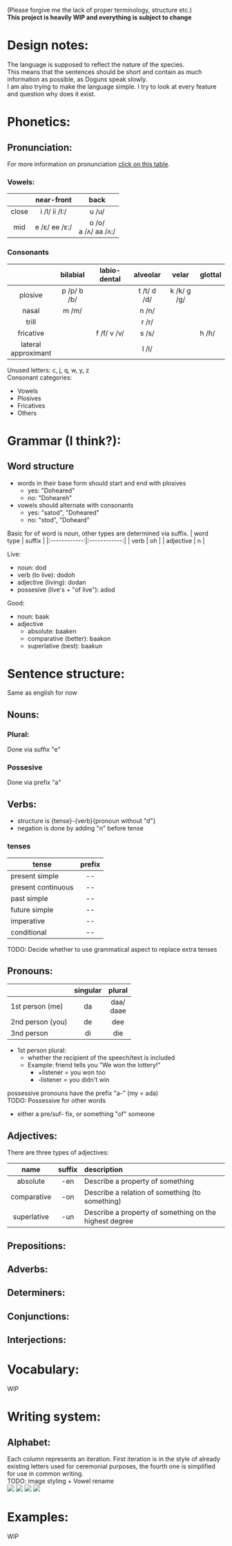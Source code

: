 (Please forgive me the lack of proper terminology, structure etc.)<br>
**This project is heavily WIP and everything is subject to change**

# Design notes:
The language is supposed to reflect the nature of the species.<br>
This means that the sentences should be short and
contain as much information as possible, as Doguns speak slowly. <br>
I am also trying to make the language simple. I try to look at every feature and question why does it exist.

# Phonetics:
## Pronunciation:
For more information on pronunciation [click on this table](https://www.internationalphoneticalphabet.org/ipa-sounds/ipa-chart-with-sounds/).
### Vowels:
|       | near-front    | back                   |
|:-----:|:-------------:|:----------------------:|
| close | i /I/ ii /I:/ | u /u/                  |
| mid   | e /ɛ/ ee /ɛ:/ | o /o/<br>a /ʌ/ aa /ʌ:/ |

### Consonants
|                         | bilabial    | labio-dental | alveolar    | velar       | glottal |
|:-----------------------:|:-----------:|:------------:|:-----------:|:-----------:|:--------|
| plosive                 | p /p/ b /b/ |              | t /t/ d /d/ | k /k/ g /g/ |         |
| nasal                   | m /m/       |              | n /n/       |             |         |
| trill                   |             |              | r /r/       |             |         |
| fricative               |             | f /f/ v /v/  | s /s/       |             | h /ɦ/   |
| lateral<br> approximant |             |              | l /l/       |             |         |

Unused letters: c, j, q, w, y, z<br>
Consonant categories:
- Vowels
- Plosives
- Fricatives
- Others


# Grammar (I think?):
## Word structure
- words in their base form should start and end with plosives  
  - yes: "Doheared"
  - no:  "Doheareh"
- vowels should alternate with consonants
  - yes: "satod", "Doheared"
  - no:  "stod",  "Doheard"

Basic for of word is noun, other types are determined via suffix.
| word<br>type | suffix       |
|:------------:|:------------:|
| verb         | oh           |
| adjective    | <type>n      |

Live:
- noun: dod
- verb (to live): dodoh
- adjective (living): dodan
- possesive (live's + "of live"): adod

Good:
- noun: baak
- adjective
  - absolute: baaken
  - comparative (better): baakon
  - superlative (best): baakun


# Sentence structure:
Same as english for now


## Nouns:
### Plural:
Done via suffix "e"

### Possesive
Done via prefix "a"


## Verbs:
- structure is {tense}-{verb}{pronoun without "d"}
- negation is done by adding "n" before tense

### tenses
| tense              | prefix |
|--------------------|:------:|
| present simple     | --     |
| present continuous | --     |
| past simple        | --     |
| future simple      | --     |
| imperative         | --     |
| conditional        | --     |

TODO: Decide whether to use grammatical aspect to replace extra tenses


## Pronouns:
|                  | singular | plural       |
|------------------|:--------:|:------------:|
| 1st person (me)  | da       | daa/<br>daae |
| 2nd person (you) | de       | dee          |
| 3nd person       | di       | die          |
- 1st person plural:
  - whether the recipient of the speech/text is included
  - Example: friend tells you "We won the lottery!"
    - \+listener = you won too
    - \-listener = you didn't win

possessive pronouns have the prefix "a-" (my = ada)
<br>TODO: Possessive for other words
- either a pre/suf- fix, or something "of" someone


## Adjectives:
There are three types of adjectives:

| name        | suffix | description |
|:-----------:|:------:|:------------|
| absolute    | -en    | Describe a property of something |
| comparative | -on    | Describe a relation of something (to something) |
| superlative | -un    | Describe a property of something on the highest degree |


## Prepositions:
## Adverbs:
## Determiners:
## Conjunctions:
## Interjections:


# Vocabulary:
WIP


# Writing system:
## Alphabet:
Each column represents an iteration. First iteration is in the style of already existing letters used for ceremonial purposes, the fourth one is simplified for use in common writing.<br>
TODO: image styling + Vowel rename<br>
![](images/DogunVowelDraft1.png)
![](images/DogunPlosivesDraft1.png)
![](images/DogunFricativesDraft1.png)
![](images/DogunOthersDraft1.png)


# Examples:
WIP

